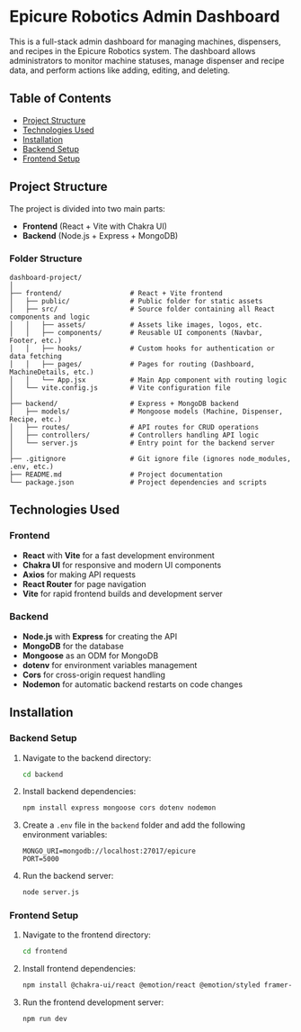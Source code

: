 # Epicure Robotics Admin Dashboard

This is a full-stack admin dashboard for managing machines, dispensers, and recipes in the Epicure Robotics system. The dashboard allows administrators to monitor machine statuses, manage dispenser and recipe data, and perform actions like adding, editing, and deleting.

## Table of Contents

- [Project Structure](#project-structure)
- [Technologies Used](#technologies-used)
- [Installation](#installation)
- [Backend Setup](#backend-setup)
- [Frontend Setup](#frontend-setup)

## Project Structure

The project is divided into two main parts:

- **Frontend** (React + Vite with Chakra UI)
- **Backend** (Node.js + Express + MongoDB)

### Folder Structure

```plaintext
dashboard-project/
│
├── frontend/                 # React + Vite frontend
│   ├── public/               # Public folder for static assets
│   ├── src/                  # Source folder containing all React components and logic
│   │   ├── assets/           # Assets like images, logos, etc.
│   │   ├── components/       # Reusable UI components (Navbar, Footer, etc.)
│   │   ├── hooks/            # Custom hooks for authentication or data fetching
│   │   ├── pages/            # Pages for routing (Dashboard, MachineDetails, etc.)
│   │   └── App.jsx           # Main App component with routing logic
│   └── vite.config.js        # Vite configuration file
│
├── backend/                  # Express + MongoDB backend
│   ├── models/               # Mongoose models (Machine, Dispenser, Recipe, etc.)
│   ├── routes/               # API routes for CRUD operations
│   ├── controllers/          # Controllers handling API logic
│   └── server.js             # Entry point for the backend server
│
├── .gitignore                # Git ignore file (ignores node_modules, .env, etc.)
├── README.md                 # Project documentation
└── package.json              # Project dependencies and scripts
```

## Technologies Used

### Frontend

- **React** with **Vite** for a fast development environment
- **Chakra UI** for responsive and modern UI components
- **Axios** for making API requests
- **React Router** for page navigation
- **Vite** for rapid frontend builds and development server

### Backend

- **Node.js** with **Express** for creating the API
- **MongoDB** for the database
- **Mongoose** as an ODM for MongoDB
- **dotenv** for environment variables management
- **Cors** for cross-origin request handling
- **Nodemon** for automatic backend restarts on code changes

## Installation

### Backend Setup

1. Navigate to the backend directory:

   ```bash
   cd backend
   ```

2. Install backend dependencies:

   ```bash
   npm install express mongoose cors dotenv nodemon
   ```

3. Create a `.env` file in the `backend` folder and add the following environment variables:

   ```plaintext
   MONGO_URI=mongodb://localhost:27017/epicure
   PORT=5000
   ```

4. Run the backend server:

   ```bash
   node server.js
   ```

### Frontend Setup

1. Navigate to the frontend directory:

   ```bash
   cd frontend
   ```

2. Install frontend dependencies:

   ```bash
   npm install @chakra-ui/react @emotion/react @emotion/styled framer-motion axios react-router-dom vite
   ```

3. Run the frontend development server:

   ```bash
   npm run dev
   ```
